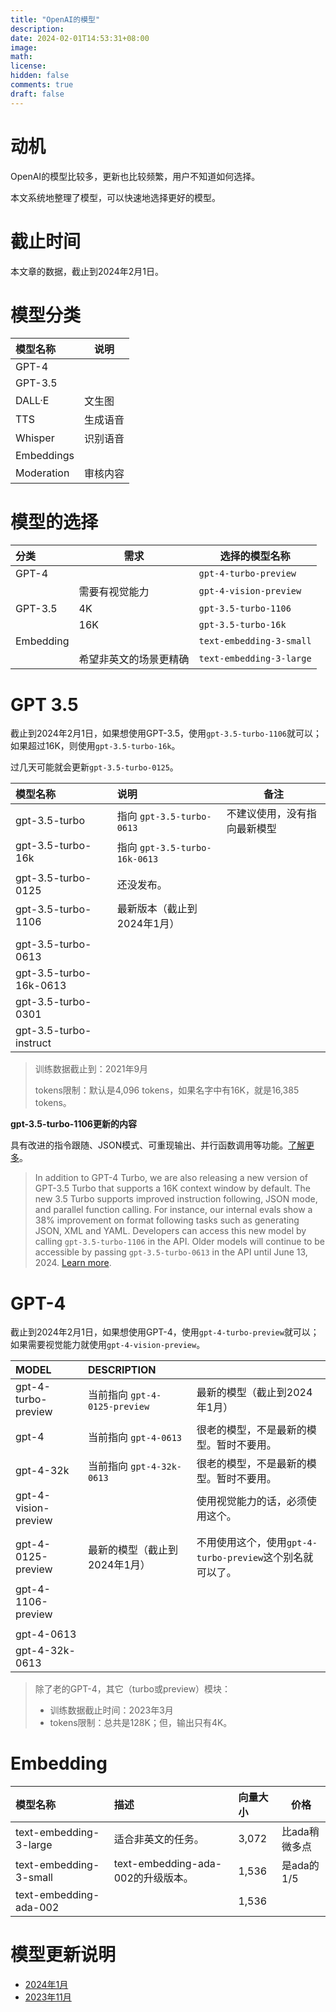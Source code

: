 ```yaml
---
title: "OpenAI的模型"
description: 
date: 2024-02-01T14:53:31+08:00
image: 
math: 
license: 
hidden: false
comments: true
draft: false
---
```


# 动机

OpenAI的模型比较多，更新也比较频繁，用户不知道如何选择。

本文系统地整理了模型，可以快速地选择更好的模型。



# 截止时间

本文章的数据，截止到2024年2月1日。



# 模型分类

| 模型名称   | 说明     |
| :--------- | -------- |
| GPT-4      |          |
| GPT-3.5    |          |
| DALL·E     | 文生图   |
| TTS        | 生成语音 |
| Whisper    | 识别语音 |
| Embeddings |          |
| Moderation | 审核内容 |



# 模型的选择

| 分类      | 需求                   | 选择的模型名称           |
| :-------- | ---------------------- | ------------------------ |
| GPT-4     |                        | `gpt-4-turbo-preview`    |
|           | 需要有视觉能力         | `gpt-4-vision-preview`   |
| GPT-3.5   | 4K                     | `gpt-3.5-turbo-1106`     |
|           | 16K                    | `gpt-3.5-turbo-16k`      |
| Embedding |                        | `text-embedding-3-small` |
|           | 希望非英文的场景更精确 | `text-embedding-3-large` |



# GPT 3.5

截止到2024年2月1日，如果想使用GPT-3.5，使用`gpt-3.5-turbo-1106`就可以；如果超过16K，则使用`gpt-3.5-turbo-16k`。

过几天可能就会更新`gpt-3.5-turbo-0125`。



| 模型名称               | 说明                          | 备注                         |
| :--------------------- | :---------------------------- | ---------------------------- |
| gpt-3.5-turbo          | 指向 `gpt-3.5-turbo-0613`     | 不建议使用，没有指向最新模型 |
| gpt-3.5-turbo-16k      | 指向 `gpt-3.5-turbo-16k-0613` |                              |
|                        |                               |                              |
| gpt-3.5-turbo-0125     | 还没发布。                    |                              |
| gpt-3.5-turbo-1106     | 最新版本（截止到2024年1月）   |                              |
|                        |                               |                              |
| gpt-3.5-turbo-0613     |                               |                              |
| gpt-3.5-turbo-16k-0613 |                               |                              |
| gpt-3.5-turbo-0301     |                               |                              |
| gpt-3.5-turbo-instruct |                               |                              |

> 训练数据截止到：2021年9月
>
> tokens限制：默认是4,096 tokens，如果名字中有16K，就是16,385 tokens。



**gpt-3.5-turbo-1106更新的内容**

具有改进的指令跟随、JSON模式、可重现输出、并行函数调用等功能。[了解更多](https://openai.com/blog/new-models-and-developer-products-announced-at-devday)。

> In addition to GPT-4 Turbo, we are also releasing a new version of GPT-3.5 Turbo that supports a 16K context window by default. The new 3.5 Turbo supports improved instruction following, JSON mode, and parallel function calling. For instance, our internal evals show a 38% improvement on format following tasks such as generating JSON, XML and YAML. Developers can access this new model by calling `gpt-3.5-turbo-1106` in the API. Older models will continue to be accessible by passing `gpt-3.5-turbo-0613` in the API until June 13, 2024. [Learn more](https://platform.openai.com/docs/models/gpt-3-5).



# GPT-4

截止到2024年2月1日，如果想使用GPT-4，使用`gpt-4-turbo-preview`就可以；如果需要视觉能力就使用`gpt-4-vision-preview`。



| MODEL                | DESCRIPTION                   |                                                           |
| :------------------- | :---------------------------- | --------------------------------------------------------- |
| gpt-4-turbo-preview  | 当前指向 `gpt-4-0125-preview` | 最新的模型（截止到2024年1月）                             |
| gpt-4                | 当前指向 `gpt-4-0613`         | 很老的模型，不是最新的模型。暂时不要用。                  |
| gpt-4-32k            | 当前指向 `gpt-4-32k-0613`     | 很老的模型，不是最新的模型。暂时不要用。                  |
| gpt-4-vision-preview |                               | 使用视觉能力的话，必须使用这个。                          |
|                      |                               |                                                           |
| gpt-4-0125-preview   | 最新的模型（截止到2024年1月） | 不用使用这个，使用`gpt-4-turbo-preview`这个别名就可以了。 |
| gpt-4-1106-preview   |                               |                                                           |
|                      |                               |                                                           |
| gpt-4-0613           |                               |                                                           |
| gpt-4-32k-0613       |                               |                                                           |

> 除了老的GPT-4，其它（turbo或preview）模块：
>
> - 训练数据截止时间：2023年3月
> - tokens限制：总共是128K；但，输出只有4K。



# Embedding



| 模型名称               | 描述                               | 向量大小 | 价格          |
| :--------------------- | :--------------------------------- | :------- | ------------- |
| text-embedding-3-large | 适合非英文的任务。                 | 3,072    | 比ada稍微多点 |
| text-embedding-3-small | text-embedding-ada-002的升级版本。 | 1,536    | 是ada的1/5    |
| text-embedding-ada-002 |                                    | 1,536    |               |



# 模型更新说明

- [2024年1月](https://openai.com/blog/new-embedding-models-and-api-updates)
- [2023年11月](https://openai.com/blog/new-models-and-developer-products-announced-at-devday)


